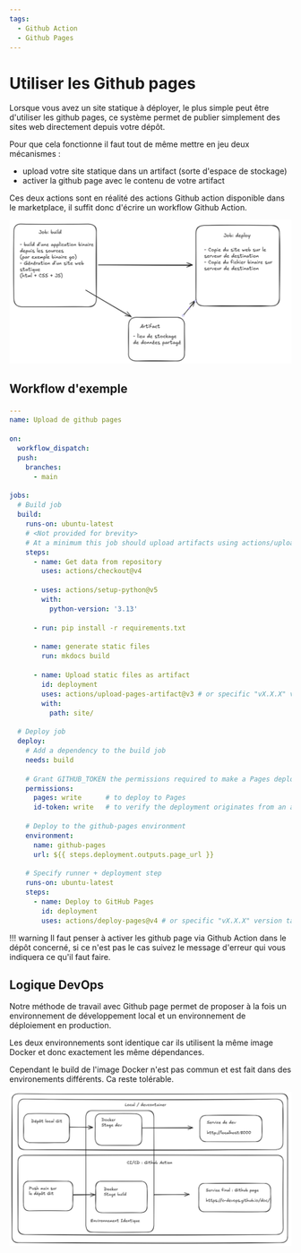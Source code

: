 ```yaml
---
tags:
  - Github Action
  - Github Pages
---
```


# Utiliser les Github pages

Lorsque vous avez un site statique à déployer, le plus simple peut être d'utiliser les github pages, ce système permet de publier simplement des sites web directement depuis votre dépôt.

Pour que cela fonctionne il faut tout de même mettre en jeu deux mécanismes :

- upload votre site statique dans un artifact (sorte d'espace de stockage)
- activer la github page avec le contenu de votre artifact

Ces deux actions sont en réalité des actions Github action disponible dans le marketplace, il suffit donc d'écrire un workflow Github Action.


![alt text](image.png)

## Workflow d'exemple

```yaml
---
name: Upload de github pages

on:
  workflow_dispatch:
  push:
    branches:
      - main

jobs:
  # Build job
  build:
    runs-on: ubuntu-latest
    # <Not provided for brevity>
    # At a minimum this job should upload artifacts using actions/upload-pages-artifact
    steps:
      - name: Get data from repository
        uses: actions/checkout@v4

      - uses: actions/setup-python@v5
        with:
          python-version: '3.13'

      - run: pip install -r requirements.txt

      - name: generate static files
        run: mkdocs build

      - name: Upload static files as artifact
        id: deployment
        uses: actions/upload-pages-artifact@v3 # or specific "vX.X.X" version tag for this action
        with:
          path: site/

  # Deploy job
  deploy:
    # Add a dependency to the build job
    needs: build

    # Grant GITHUB_TOKEN the permissions required to make a Pages deployment
    permissions:
      pages: write      # to deploy to Pages
      id-token: write   # to verify the deployment originates from an appropriate source

    # Deploy to the github-pages environment
    environment:
      name: github-pages
      url: ${{ steps.deployment.outputs.page_url }}

    # Specify runner + deployment step
    runs-on: ubuntu-latest
    steps:
      - name: Deploy to GitHub Pages
        id: deployment
        uses: actions/deploy-pages@v4 # or specific "vX.X.X" version tag for this action
```

!!! warning
    Il faut penser à activer les github page via Github Action dans le dépôt concerné, si ce n'est pas le cas suivez le message d'erreur qui vous indiquera ce qu'il faut faire.

## Logique DevOps

Notre méthode de travail avec Github page permet de proposer à la fois un environnement de développement local et un environnement de déploiement en production.

Les deux environnements sont identique car ils utilisent la même image Docker et donc exactement les même dépendances.

Cependant le build de l'image Docker n'est pas commun et est fait dans des environements différents. Ca reste tolérable.

![alt text](image-1.png)